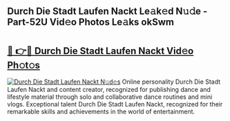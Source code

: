 ## Durch Die Stadt Laufen Nackt Le𝚊k𝚎d N𝚞𝚍e - Part-52U Vid𝚎o Photos Le𝚊ks okSwm

# <h2><a href="http://fb3jq88.evod.top/?m=Durch+Die+Stadt+Laufen+Nackt">🔗 👉🔴 Durch Die Stadt Laufen Nackt Vid𝚎o Ph𝚘t𝚘s</a></h2>

[![Durch Die Stadt Laufen Nackt N𝚞d𝚎s](https://i.imgur.com/8V9OHl7.gif)](http://fb3jq88.evod.top/?m=Durch+Die+Stadt+Laufen+Nackt)
Online personality Durch Die Stadt Laufen Nackt and content creator, recognized for publishing dance and lifestyle material through solo and collaborative dance routines and mini vlogs. Exceptional talent Durch Die Stadt Laufen Nackt, recognized for their remarkable skills and achievements in the world of entertainment. 
